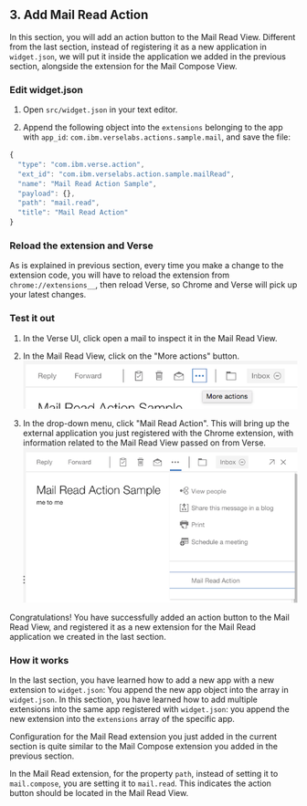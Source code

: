 ## 3. Add Mail Read Action

In this section, you will add an action button to the Mail Read View. Different from the last section, instead of registering it as a new application in `widget.json`, we will put it inside the application we added in the previous section, alongside the extension for the Mail Compose View.


### Edit widget.json
1. Open `src/widget.json` in your text editor.

2. Append the following object into the `extensions` belonging to the app with `app_id`: `com.ibm.verselabs.actions.sample.mail`, and save the file:
  ```JavaScript
  {
    "type": "com.ibm.verse.action",
    "ext_id": "com.ibm.verselabs.action.sample.mailRead",
    "name": "Mail Read Action Sample",
    "payload": {},
    "path": "mail.read",
    "title": "Mail Read Action"
  }
  ```


### Reload the extension and Verse
As is explained in previous section, every time you make a change to the extension code, you will have to reload the extension from `chrome://extensions__`, then reload Verse, so Chrome and Verse will pick up your latest changes.


### Test it out
1. In the Verse UI, click open a mail to inspect it in the Mail Read View.

2. In the Mail Read View, click on the "More actions" button.
![more actions button](img/3_mailread_more.png)

3. In the drop-down menu, click "Mail Read Action". This will bring up the external application you just registered with the Chrome extension, with information related to the Mail Read View passed on from Verse.
![mail read action button](img/3_mailread_action.png)

Congratulations! You have successfully added an action button to the Mail Read View, and registered it as a new extension for the Mail Read application we created in the last section.


### How it works
In the last section, you have learned how to add a new app with a new extension to `widget.json`: You append the new app object into the array in `widget.json`. In this section, you have learned how to add multiple extensions into the same app registered with `widget.json`: you append the new extension into the `extensions` array of the specific app.

Configuration for the Mail Read extension you just added in the current section is quite similar to the Mail Compose extension you added in the previous section.

In the Mail Read extension, for the property `path`, instead of setting it to `mail.compose`, you are setting it to `mail.read`. This indicates the action button should be located in the Mail Read View.

